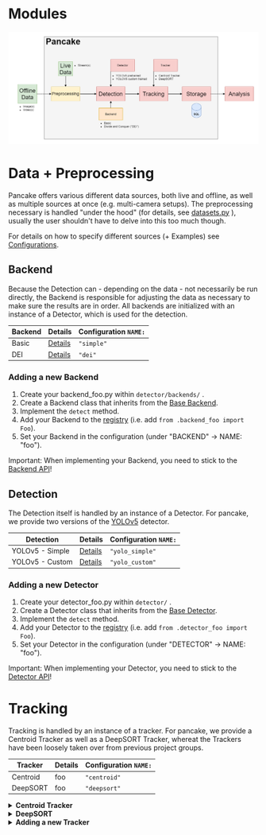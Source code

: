 # Modules

<img width="800" height="%" src="/gitimg/app_structure.png">

# Data + Preprocessing
Pancake offers various different data sources, both live and offline,
as well as multiple sources at once (e.g. multi-camera setups).
The preprocessing necessary is handled "under the hood" (for details, see [datasets.py](pancake/utils/datasets.py) ),
usually the user shouldn't have to delve into this too much though.

For details on how to specify different sources (+ Examples) see [Configurations](https://github.com/mauricesvp/pancake/blob/main/README.md#configurations).

## Backend

Because the Detection can - depending on the data - not necessarily be run directly,
the Backend is responsible for adjusting the data as necessary to make sure the results are in order.
All backends are initialized with an instance of a Detector, which is used for the detection.

| Backend       | Details   | Configuration ```NAME:```         |
| ------------- | -------   | ------------------- |
| Basic         | [Details](https://github.com/mauricesvp/pancake/blob/main/docs/modules/backends.md#basic)  | ```"simple"```
| DEI           | [Details](https://github.com/mauricesvp/pancake/blob/main/docs/modules/backends.md#dei-divide-and-conquer)  | ```"dei"```

### Adding a new Backend
  <ol>
    <li>Create your backend_foo.py within <code>detector/backends/</code> .</li>
    <li>Create a Backend class that inherits from the <a href="pancake/detector/backends/backend.py">Base Backend</a>.</li>
    <li>Implement the <code>detect</code> method.</li>
    <li>Add your Backend to the <a href="pancake/detector/backends/__init__.py">registry</a> (i.e. add <code>from .backend_foo import Foo</code>).</li>
    <li>Set your Backend in the configuration (under "BACKEND" -> NAME: "foo").</li>
  </ol>
  Important: When implementing your Backend, you need to stick to the <a href=https://mauricesvp.github.io/pancake/pancake/detector/backends/backend.html> Backend API</a>!

## Detection

The Detection itself is handled by an instance of a Detector.
For pancake, we provide two versions of the [YOLOv5](https://github.com/ultralytics/yolov5) detector.

| Detection     | Details   | Configuration ```NAME:```         |
| ------------- | -------   | ------------------- |
| YOLOv5 - Simple         | [Details](https://github.com/mauricesvp/pancake/blob/main/docs/modules/detector.md#simple)       | ```"yolo_simple"```
| YOLOv5 - Custom           | [Details](https://github.com/mauricesvp/pancake/blob/main/docs/modules/detector.md#custom)       | ```"yolo_custom"```

### Adding a new Detector
  <ol>
    <li>Create your detector_foo.py within <code>detector/</code> .</li>
    <li>Create a Detector class that inherits from the <a href="pancake/detector/detector.py">Base Detector</a>.</li>
    <li>Implement the <code>detect</code> method.</li>
    <li>Add your Detector to the <a href="pancake/detector/__init__.py">registry</a> (i.e. add <code>from .detector_foo import Foo</code>).</li>
    <li>Set your Detector in the configuration (under "DETECTOR" -> NAME: "foo").</li>
  </ol>
Important: When implementing your Detector, you need to stick to the <a href=https://mauricesvp.github.io/pancake/pancake/detector/detector.html> Detector API</a>!

# Tracking

Tracking is handled by an instance of a tracker.
For pancake, we provide a Centroid Tracker as well as a DeepSORT Tracker, 
whereat the Trackers have been loosely taken over from previous project groups.

| Tracker       | Details   | Configuration ```NAME:```         |
| ------------- | -------   | ------------------- |
| Centroid         | foo       | ```"centroid"```
| DeepSORT           | foo       | ```"deepsort"```

<details>
  <summary><b>Centroid Tracker</b></summary>
    
  **Configuration options:** (under <code>CENTROID:</code>)
  
  | Parameter               | Example Values   | Description         |
  | ---------------------   | ----------------- | ------------------- |
  | <code>TRACKER_CFG_PATH</code> | "../configs/tracker/centroid.yaml"       | Centroid config path
  
      
  **centroid.yaml:**
  
  | Parameter               | Example Values   | Description         |
  | ---------------------   | ----------------- | ------------------- |
  | <code>MAX_ID</code> | 10000       | Limit for the Track IDs
  | <code>MAX_DISAPPEARED</code> | 10       | Maximum time (in frames) an object will be premoved on disappearance
  | <code>DISTANCE_TOLERANCE</code> | 500       | Maximum distance to allow for a car tracking match
  | <code>VERTICAL_TOLERANCE</code> | 100       | Maximum vertical distance to allow for a car tracking match
  | <code>FRAME_WIDTH</code> | 11520       | Total image width
  | <code>TRANSITION_WIDTH</code> | 200       | Transition width around the image edges
  | <code>LANE_SEPARATOR_LL</code> | 1117       | y-coordinates of the separator line - left
  | <code>LANE_SEPARATOR_LC</code> | 925       | y-coordinates of the separator line - left-center
  | <code>LANE_SEPARATOR_CR</code> | 925       | y-coordinates of the separator line - right-center
  | <code>LANE_SEPARATOR_CR</code> | 1151       | y-coordinates of the separator line - right
  | <code>DEREG_ZONE_L</code> | 1600       | Deregistration zone x-boundary left
  | <code>DEREG_ZONE_R</code> | 10500       | Deregistration zone x-boundary right
  | <code>REG_ZONE_L</code> | 2750       | Registration zone x-boundary left
  | <code>REG_ZONE_R</code> | 9750       | Registration zone x-boundary right

</details>
<details>
  <summary><b>DeepSORT</b></summary>

  **Configuration options:** (under <code>DEEPSORT:</code>)
  
  | Parameter               | Example Values   | Description         |
  | ---------------------   | ----------------- | ------------------- |
  | <code>TRACKER_CFG_PATH</code> | "../configs/tracker/deep_sort.yaml"       | DeepSORT config path
  
      
  **deep_sort.yaml:**
  
  | Parameter               | Example Values   | Description         |
  | ---------------------   | ----------------- | ------------------- |
  | <code>REID_CKPT</code> | "../weights/tracker/deepsort/feature_extractor.t7"       | -
  | <code>MAX_DIST</code> | 0.6       | -
  | <code>MIN_CONFIDENCE</code> | 0.4       | -
  | <code>NMS_MAX_OVERLAP</code> | 0.7       | -
  | <code>MAX_IOU_DISTANCE</code> | 0.75       | -
  | <code>MAX_AGE</code> | 70       | -
  | <code>N_INIT</code> | 3       | -
  | <code>NN_BUDGET</code> | 10000       | -
  | <code>MAX_ID</code> | 100000       | -
  
</details>
<details>
  <summary><b>Adding a new Tracker</b></summary>
  <ol>
    <li>Create your tracker_foo.py within <code>tracker/</code> .</li>
    <li>Create a Tracker class that inherits from the <a href="pancake/tracker/tracker.py">Base Tracker</a>.</li>
    <li>Implement the <code>update</code> method.</li>
    <li>Add your Tracker to the <a href="pancake/tracker/__init__.py">registry</a> (i.e. add <code>from .tracker_foo import Foo</code>).</li>
    <li>Set your Tracker in the configuration (under "TRACKER" -> NAME: "foo").</li>
  </ol>
Important: When implementing your Tracker, you need to stick to the <a href=https://mauricesvp.github.io/pancake/pancake/tracker/tracker.html> Tracker API</a>!
</details>
